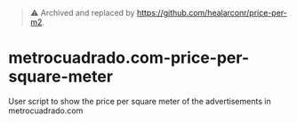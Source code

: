 > :warning: Archived and replaced by https://github.com/healarconr/price-per-m2.

# metrocuadrado.com-price-per-square-meter
User script to show the price per square meter of the advertisements in metrocuadrado.com
